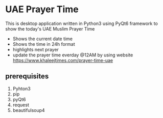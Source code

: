 # UAE Prayer Time

This is desktop application written in Python3 using PyQt6 framework to show the today's UAE Muslim Prayer Time
- Shows the current date time 
- Shows the time in 24h format
- highlights next prayer
- update the prayer time everday @12AM by using website https://www.khaleejtimes.com/prayer-time-uae

## prerequisites

1. Pyhton3
2. pip
3. pyQt6
4. request
5. beautifulsoup4
